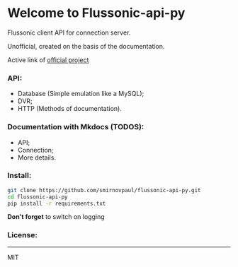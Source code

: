# Welcome to Flussonic-api-py
Flussonic client API for connection server.

Unofficial, created on the basis of the documentation.

Active link of [official project](http://erlyvideo.ru/doc)

### API:

* Database (Simple emulation like a MySQL);
* DVR;
* HTTP (Methods of documentation).

### Documentation with Mkdocs (TODOS):

* API;
* Connection;
* More details.

### Install:

```sh
git clone https://github.com/smirnovpaul/flussonic-api-py.git
cd flussonic-api-py
pip install -r requirements.txt
```

**Don't forget** to switch on logging

### License:
----
MIT
